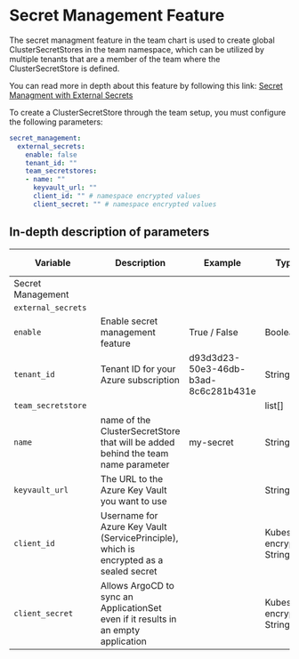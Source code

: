 # Secret Management Feature

The secret managment feature in the team chart is used to create global ClusterSecretStores in the team namespace, which can be utilized by multiple tenants that are a member of the team where the ClusterSecretStore is defined.

You can read more in depth about this feature by following this link: [Secret Managment with External Secrets](../../OpenShift%20Tenants/Tenant%20features/external-secrets.md)

To create a ClusterSecretStore through the team setup, you must configure the following parameters:

```yaml
secret_management:
  external_secrets:
    enable: false
    tenant_id: ""
    team_secretstores: 
    - name: ""
      keyvault_url: ""
      client_id: "" # namespace encrypted values
      client_secret: "" # namespace encrypted values
```

## In-depth description of parameters

| <div style="width:140px">**Variable**</div>         | **Description**                                                                                                     | **Example**                                | **Type**                  | **Default Value**  |
|----------------------|---------------------------------------------------------------------------------------------------------------------|--------------------------------------------|---------------------------|------------|
| Secret Management              |                                                                                                                     |                                            |                           |
`external_secrets`              |                                                                                                                     |                                            |                           |
| `enable`            | 	Enable secret management feature                               | True / False  | Boolean                    | false |
| `tenant_id`            | Tenant ID for your Azure subscription                                        | d93d3d23-50e3-46db-b3ad-8c6c281b431e | String                    | "" |
`team_secretstore`              |                                                                                                                     |                                            |          list[]                 |
| `name`            | name of the ClusterSecretStore that will be added behind the team name parameter                               | my-secret | String                    | "" |
| `keyvault_url`            | The URL to the Azure Key Vault you want to use                               |  | String                    | "" |
| `client_id`            | Username for Azure Key Vault (ServicePrinciple), which is encrypted as a sealed secret                               |           | Kubeseal encrypted String                    | "" |
| `client_secret`            | Allows ArgoCD to sync an ApplicationSet even if it results in an empty application                               |           | Kubeseal encrypted String                    | "" |
